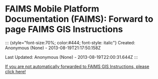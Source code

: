FAIMS Mobile Platform Documentation (FAIMS): Forward to page FAIMS GIS Instructions
===================================================================================

::: {style="font-size:70%; color:#444; font-style: italic"}
Created: Anonymous (None) - 2013-08-19T21:17:50.158Z

Last Updated: Anonymous (None) - 2013-08-19T22:00:31.644Z
:::

[If you are not automatically forwarded to FAIMS GIS Instructions,
please click here!](FAIMS%20GIS%20Instructions.html)
